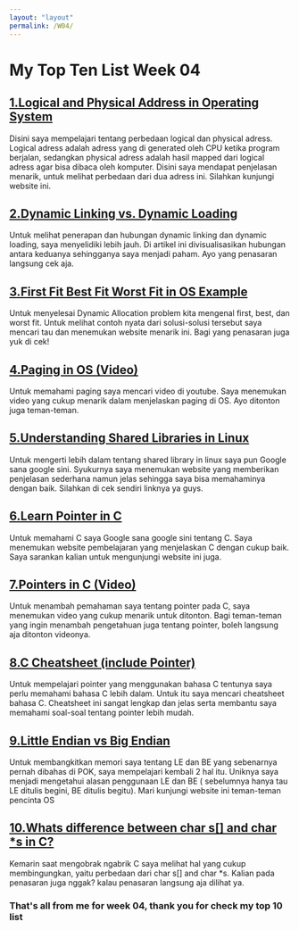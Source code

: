 ```yaml
---
layout: "layout"
permalink: /W04/
---
```

# My Top Ten List Week 04

## [1.Logical and Physical Address in Operating System](https://www.geeksforgeeks.org/logical-and-physical-address-in-operating-system/) 
Disini saya mempelajari tentang perbedaan logical dan physical adress. Logical adress adalah adress yang di generated oleh CPU ketika program berjalan, sedangkan physical adress adalah hasil mapped dari logical adress agar bisa dibaca oleh komputer. Disini saya mendapat penjelasan menarik, untuk melihat perbedaan dari dua adress ini. Silahkan kunjungi website ini.

## [2.Dynamic Linking vs. Dynamic Loading](https://www.baeldung.com/cs/dynamic-linking-vs-dynamic-loading)
Untuk melihat penerapan dan hubungan dynamic linking dan dynamic loading, saya menyelidiki lebih jauh. Di artikel ini divisualisasikan hubungan antara keduanya sehingganya saya menjadi paham. Ayo yang penasaran langsung cek aja.

## [3.First Fit Best Fit Worst Fit in OS Example](https://prepinsta.com/operating-systems/first-fit-best-fit-worst-fit-in-os-example/)
Untuk menyelesai Dynamic Allocation problem kita mengenal first, best, dan worst fit. Untuk melihat contoh nyata dari solusi-solusi tersebut saya mencari tau dan menemukan website menarik ini. Bagi yang penasaran juga yuk di cek!

## [4.Paging in OS (Video)](https://www.youtube.com/watch?v=pJ6qrCB8pDw)
Untuk memahami paging saya mencari video di youtube. Saya menemukan video yang cukup menarik dalam menjelaskan paging di OS. Ayo ditonton juga teman-teman. 

## [5.Understanding Shared Libraries in Linux](https://www.tecmint.com/understanding-shared-libraries-in-linux/)
Untuk mengerti lebih dalam tentang shared library in linux saya pun Google sana google sini. Syukurnya saya menemukan website yang memberikan penjelasan sederhana namun jelas sehingga saya bisa memahaminya dengan baik. Silahkan di cek sendiri linknya ya guys. 

## [6.Learn Pointer in C](https://www.guru99.com/c-pointers.html)
Untuk memahami C saya Google sana google sini tentang C. Saya menemukan website pembelajaran yang menjelaskan C dengan cukup baik. Saya sarankan kalian untuk mengunjungi website ini juga.

## [7.Pointers in C (Video)](https://www.youtube.com/watch?v=f2i0CnUOniA)
Untuk menambah pemahaman saya tentang pointer pada C, saya menemukan video yang cukup menarik untuk ditonton. Bagi teman-teman yang ingin menambah pengetahuan juga tentang pointer, boleh langsung aja ditonton videonya. 

## [8.C Cheatsheet (include Pointer) ](https://cheatography.com/ashlyn-black/cheat-sheets/c-reference/)
Untuk mempelajari pointer yang menggunakan bahasa C tentunya saya perlu memahami bahasa C lebih dalam. Untuk itu saya mencari cheatsheet bahasa C. Cheatsheet ini sangat lengkap dan jelas serta membantu saya memahami soal-soal tentang pointer lebih mudah.

## [9.Little Endian vs Big Endian](https://www.section.io/engineering-education/what-is-little-endian-and-big-endian/)
Untuk membangkitkan memori saya tentang LE dan BE yang sebenarnya pernah dibahas di POK, saya mempelajari kembali 2 hal itu. Uniknya saya menjadi mengetahui alasan penggunaan LE dan BE ( sebelumnya hanya tau LE ditulis begini, BE ditulis begitu). Mari kunjungi website ini teman-teman pencinta OS

## [10.Whats difference between char s[] and char *s in C?](https://www.geeksforgeeks.org/whats-difference-between-char-s-and-char-s-in-c/)
Kemarin saat mengobrak ngabrik C saya melihat hal yang cukup membingungkan, yaitu perbedaan dari char s[] and char *s. Kalian pada penasaran juga nggak? kalau penasaran langsung aja dilihat ya.

### That's all from me for week 04, thank you for check my top 10 list
